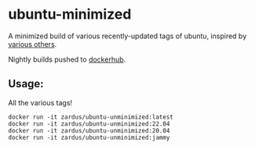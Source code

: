 # ubuntu-minimized

A minimized build of various recently-updated tags of ubuntu, inspired by [various others](https://hub.docker.com/search?q=ubuntu-unminimized).

Nightly builds pushed to [dockerhub](https://hub.docker.com/r/zardus/ubuntu-unminimized).

## Usage:

All the various tags!

```
docker run -it zardus/ubuntu-unminimized:latest
docker run -it zardus/ubuntu-unminimized:22.04
docker run -it zardus/ubuntu-unminimized:20.04
docker run -it zardus/ubuntu-unminimized:jammy
```

